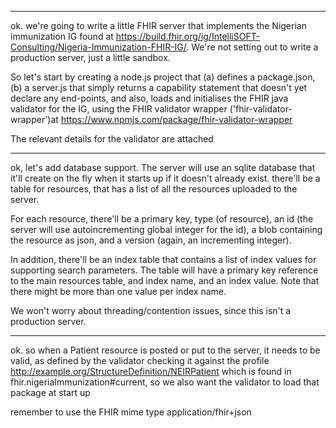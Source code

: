 -------------

ok. we're going to write a little FHIR server that implements the Nigerian immunization IG found at https://build.fhir.org/ig/IntelliSOFT-Consulting/Nigeria-Immunization-FHIR-IG/. We're not setting out to write a production server, just a little sandbox. 

So let's start by creating a node.js project that (a) defines a package.json, (b) a server.js that simply returns a capability statement that doesn't yet declare any end-points, and also, loads and initialises the FHIR java validator for the IG, using the FHIR validator wrapper ('fhir-validator-wrapper')at https://www.npmjs.com/package/fhir-validator-wrapper

The relevant details for the validator are attached

-------------

ok, let's add database support. The server will use an sqlite database that it'll create on the fly when it starts up if it doesn't already exist. there'll be a table for resources, that has a list of all the resources uploaded to the server. 

For each resource, there'll be a primary key, type (of resource), an id (the server will use autoincrementing global integer for the id), a blob containing the resource as json, and a version (again, an incrementing integer). 

In addition, there'll be an index table that contains a list of index values for supporting search parameters. The table will have a primary key reference to the main resources table, and index name, and an index value. Note that there might be more than one value per index name. 

We won't worry about threading/contention issues, since this isn't a production server.

------------

ok. so when a Patient resource is posted or put to the server, it needs to be valid, as defined by the validator checking it against the profile http://example.org/StructureDefinition/NEIRPatient which is found in fhir.nigeriaImmunization#current, so we also want the validator to load that package at start up

remember to use the FHIR mime type application/fhir+json 


